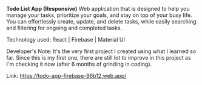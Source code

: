 **Todo List App (Responsive)**
Web application that is designed to help you manage your tasks, prioritize your goals, and stay on top of your busy life. You can effortlessly create, update, and delete tasks, while easily searching and filtering for ongoing and completed tasks.

Technology used:
React | Firebase | Material UI

Developer's Note:
It's the very first project I created using what I learned so far. Since this is my first one, there are still lot to improve in this project as I'm checking it now (after 6 months of grinding in coding).

Link: https://todo-app-firebase-96b12.web.app/
